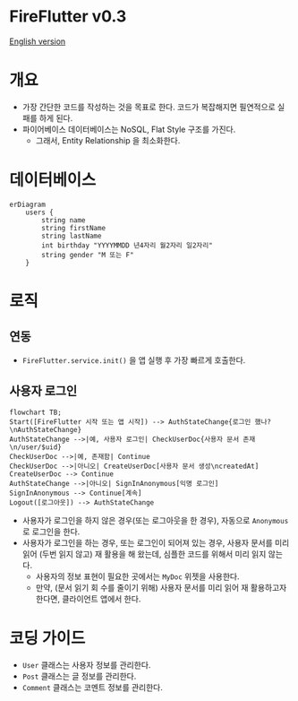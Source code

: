 # FireFlutter v0.3

[English version](README.en.md)



# 개요

- 가장 간단한 코드를 작성하는 것을 목표로 한다. 코드가 복잡해지면 필연적으로 실패를 하게 된다.
- 파이어베이스 데이터베이스는 NoSQL, Flat Style 구조를 가진다.
  - 그래서, Entity Relationship 을 최소화한다.

# 데이터베이스




```mermaid
erDiagram
    users {
        string name
        string firstName
        string lastName
        int birthday "YYYYMMDD 년4자리 월2자리 일2자리"
        string gender "M 또는 F"
    }
```


# 로직

## 연동

- `FireFlutter.service.init()` 을 앱 실행 후 가장 빠르게 호출한다.

## 사용자 로그인

```mermaid
flowchart TB;
Start([FireFlutter 시작 또는 앱 시작]) --> AuthStateChange{로그인 했나?\nAuthStateChange}
AuthStateChange -->|예, 사용자 로그인| CheckUserDoc{사용자 문서 존재\n/user/$uid}
CheckUserDoc -->|예, 존재함| Continue
CheckUserDoc -->|아니오| CreateUserDoc[사용자 문서 생성\ncreatedAt]
CreateUserDoc --> Continue
AuthStateChange -->|아니오| SignInAnonymous[익명 로그인]
SignInAnonymous --> Continue[계속]
Logout([로그아웃]) --> AuthStateChange
```

- 사용자가 로그인을 하지 않은 경우(또는 로그아웃을 한 경우), 자동으로 `Anonymous` 로 로그인을 한다.
- 사용자가 로그인을 하는 경우, 또는 로그인이 되어져 있는 경우, 사용자 문서를 미리 읽어 (두번 읽지 않고) 재 활용을 해 왔는데, 심플한 코드를 위해서 미리 읽지 않는다.
  - 사용자의 정보 표현이 필요한 곳에서는 `MyDoc` 위젯을 사용한다.
  - 만약, (문서 읽기 회 수를 줄이기 위해) 사용자 문서를 미리 읽어 재 활용하고자 한다면, 클라이언트 앱에서 한다.


# 코딩 가이드


- `User` 클래스는 사용자 정보를 관리한다.
- `Post` 클래스는 글 정보를 관리한다.
- `Comment` 클래스는 코멘트 정보를 관리한다.
